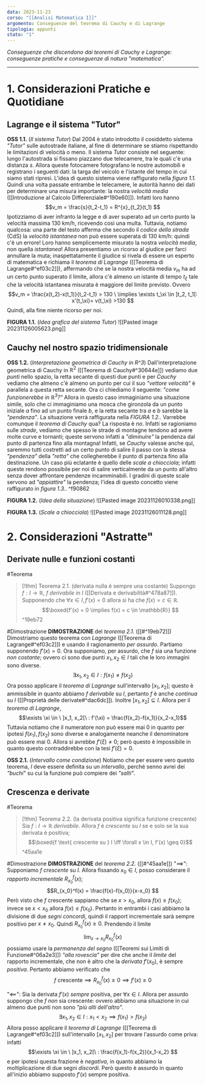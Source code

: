 ```yaml
---
data: 2023-11-23
corso: "[[Analisi Matematica I]]"
argomento: Conseguenze del teorema di Cauchy e di Lagrange
tipologia: appunti
stato: "1"
---
```

*Conseguenze che discendono dai teoremi di Cauchy e Lagrange: conseguenze pratiche e conseguenze di natura "matematica".*
- - -
# 1. Considerazioni Pratiche e Quotidiane
## Lagrange e il sistema "Tutor"
**OSS 1.1.** (*Il sistema Tutor*) Dal 2004 è stato introdotto il cosiddetto sistema *"Tutor"* sulle autostrade italiane, al fine di determinare se stiamo rispettando le limitazioni di velocità o meno. 
Il sistema *Tutor* consiste nel seguente: lungo l'autostrada si fissano piazzano due telecamere, tra le quali c'è una distanza $s$. Allora queste fotocamere fotografano le nostre automobili e registrano i seguenti dati: la targa del veicolo e l'istante del tempo in cui siamo stati ripresi. L'idea di questo sistema viene raffigurato nella *figura 1.1.*
Quindi una volta passate entrambe le telecamere, le autorità hanno dei dati per determinare una misura importante: la nostra *velocità media* ([[Introduzione al Calcolo Differenziale#^190e60]]). 
Infatti loro hanno
$$v_m = \frac{s}{t_2-t_1} = R^{x}_{t_2}(t_1) $$
Ipotizziamo di aver infranto la legge e di aver superato ad un certo punto la velocità massima $130 \text{ km/h}$, ricevendo così una multa. Tuttavia, notiamo qualcosa: una parte del testo afferma che secondo il *codice della strada* (CdS) la *velocità istantanea* non può essere superata di $130 \text{ km/h}$: quindi c'è un errore! Loro hanno semplicemente misurato la nostra *velocità media*, non quella *istantanea*!
Allora presentiamo un ricorso al giudice per farci annullare la muta; inaspettatamente il giudice si rivela di essere un esperto di matematica e richiama il *teorema di Lagrange* ([[Teorema di Lagrange#^ef03c2]]), affermando che se la nostra velocità media $v_m$ ha ad un certo punto superato il limite, allora c'è almeno un istante di tempo $t_\xi$ tale che la velocità istantanea misurata è maggiore del limite previsto.
Ovvero
$$v_m = \frac{x(t_2)-x(t_1)}{t_2-t_1} > 130 \ \implies \exists t_\xi \in ]t_2, t_1[: x'(t_\xi)= v(t_\xi) >130 $$
Quindi, alla fine niente ricorso per noi.

**FIGURA 1.1.** (*Idea grafica del sistema Tutor*)
![[Pasted image 20231126005623.png]]
## Cauchy nel nostro spazio tridimensionale
**OSS 1.2.** (*Interpretazione geometrica di Cauchy in R^3*)
Dall'interpretazione geometrica di Cauchy in $\mathbb{R}^2$ ([[Teorema di Cauchy#^30644e]]) vediamo due *punti* nello spazio, la retta secante di questi due punti e per *Cauchy* vediamo che almeno c'è almeno un punto per cui il suo *"vettore velocità"* è parallela a questa retta secante.
Ora ci chiediamo il seguente: *"come funzionerebbe in $\mathbb{R}^3$?"*
Allora in questo caso immaginiamo una situazione simile, solo che ci immaginiamo una mosca che gironzola da un punto iniziale $a$ fino ad un punto finale $b$, e la retta secante tra $a$ e $b$ sarebbe la *"pendenza"*. La situazione verrà raffigurata nella *FIGURA 1.2.*.
Varrebbe comunque il *teorema di Cauchy* qua? La risposta è *no*.
Infatti se ragioniamo sulle *strade*, vediamo che spesso le strade di montagne tendono ad avere molte curve e tornanti; queste servono infatti a *"diminuire"* la pendenza dal punto di partenza fino alla montagna! Infatti, se *Cauchy* valesse anche qui, saremmo tutti costretti ad un certo punto di salire il passo con la stessa *"pendenza"* della *"retta"* che collegherebbe il punto di partenza fino alla destinazione.
Un caso più eclatante è quello delle *scale a chiocciola*; infatti queste rendono possibile per noi di salire verticalmente da un punto all'altro senza dover affrontare pendenze incamminabili.
I gradini di queste scale servono ad *"appiattire"* la pendenza; l'idea di questo concetto viene raffigurato in *figura 1.3.*. ^f90862

**FIGURA 1.2.** (*Idea della situazione*)
![[Pasted image 20231126010338.png]]

**FIGURA 1.3.** (*Scale a chiocciola*)
![[Pasted image 20231126011128.png]]
# 2. Considerazioni "Astratte"
## Derivate nulle e funzioni costanti
#Teorema 
> [!thm] Teorema 2.1. (derivata nulla è sempre una costante)
> Suppongo $f: I \longrightarrow \mathbb{R}$, $f$ *derivabile* in $I$ ([[Derivata e derivabilità#^478a87]]).
> Supponendo che $\forall x \in I, f'(x) = 0$ allora si ha che $f(x) = c \in \mathbb{R}$.
> $$\boxed{f'(x) = 0 \implies f(x) = c \in \mathbb{R}} $$ 
^19eb72

#Dimostrazione 
**DIMOSTRAZIONE** del *teorema 2.1.* ([[#^19eb72]])
Dimostriamo questo teorema con *Lagrange* ([[Teorema di Lagrange#^ef03c2]]) e usando il ragionamento *per assurdo*.
Partiamo supponendo $f'(x) = 0$.
Ora supponiamo, per assurdo, che $f$ sia una funzione *non costante*; ovvero ci sono due punti $x_1, x_2 \in I$ tali che le loro immagini sono diverse.
$$\exists x_1, x_2 \in I: f(x_1) \neq f(x_2) $$
Ora posso applicare il *teorema di Lagrange* sull'intervallo $[x_1, x_2]$; questo è ammissibile in quanto abbiamo $f$ *derivabile* su $I$, pertanto $f$ è anche *continua* su $I$ ([[Proprietà delle derivate#^dac6dc]]). Inoltre $[x_1, x_2] \subseteq I$. 
Allora per il *teorema di Lagrange*,
$$\exists \xi \in \ ]x_1, x_2[\ : f'(\xi) = \frac{f(x_2)-f(x_1)}{x_2-x_1}$$
Tuttavia notiamo che il numeratore non può essere mai $0$ in quanto per ipotesi $f(x_1), f(x_2)$ sono diverse e analogamente neanche il denominatore può essere mai $0$.
Allora si avrebbe $f'(\xi) \neq 0$; però questo è impossibile in quanto questo contraddirebbe con la tesi $f'(\xi) = 0$.

**OSS 2.1.** (*Intervallo come condizione*) Notiamo che per essere vero questo teorema, $I$ deve essere definita su un *intervallo*, perché senno avrei dei *"buchi"* su cui la funzione può compiere dei *"salti"*.
## Crescenza e derivate
#Teorema 
> [!thm] Teorema 2.2. (la derivata positiva significa funzione crescente)
> Sia $f: I \longrightarrow \mathbb{R}$ *derivabile*.
> Allora $f$ è *crescente* su $I$ se e solo se la sua derivata è positiva;
> $$\boxed{f \text{ crescente su } I \iff \forall x \in I, f'(x) \geq 0}$$
^45aa1e

#Dimostrazione 
**DIMOSTRAZIONE** del *teorema 2.2.* ([[#^45aa1e]])
"$\implies$": Supponiamo $f$ *crescente* su $I$. Allora fissando $x_0 \in I$, posso considerare il *rapporto incrementale* $R_{x_0}^f(x)$;
$$R_{x_0}^f(x) = \frac{f(x)-f(x_0)}{x-x_0} $$
Però visto che $f$ crescente sappiamo che se $x > x_0$, allora $f(x) \geq f(x_0)$; invece se $x < x_0$ allora $f(x) \leq f(x_0)$. Pertanto in entrambi i casi abbiamo la divisione di due *segni concordi*, quindi il rapport incrementale sarà sempre positivo per $x \neq x_0$.
Quindi $R^f_{x_0}(x) \geq 0$.
Prendendo il limite
$$\lim_{x \to x_0}R^f_{x_0}(x) $$possiamo usare la *permanenza del segno* ([[Teoremi sui Limiti di Funzione#^06a2e3]]) *"alla rovescia"* per dire che anche il *limite* del rapporto incrementale, che non è altro che la *derivata* $f'(x_0)$, è sempre *positiva*.
Pertanto abbiamo verificato che
$$f \text{ crescente} \implies R^{f}_{x_0}(x) \geq 0 \implies f'(x) \geq 0$$

"$\impliedby$": Sia la derivata $f'(x)$ *sempre* positiva, per $\forall x \in I$.
Allora per assurdo suppongo che $f$ *non* sia crescente: ovvero abbiamo una situazione in cui almeno due punti non sono *"più alti dell'altro"*.
$$\exists x_1, x_2 \in I: x_1 < x_2 \implies f(x_1) > f(x_2) $$
Allora posso applicare il *teorema di Lagrange* ([[Teorema di Lagrange#^ef03c2]]) sull'intervallo $[x_1, x_2]$ per trovare l'assurdo come priva: infatti 
$$\exists \xi \in \ ]x_1, x_2[\ : \frac{f(x_1)-f(x_2)}{x_1-x_2}   $$
e per ipotesi questa frazione è *negativa*, in quanto abbiamo la moltiplicazione di due segni *discordi*. Però questo è assurdo in quanto all'inizio abbiamo supposto $f'(x)$ sempre positiva.
